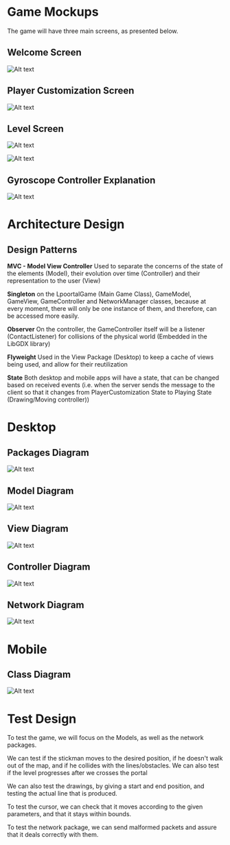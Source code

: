 # Game Mockups

The game will have three main screens, as presented below.

## Welcome Screen

![Alt text](Mockups/screen0.jpg?raw=true)

## Player Customization Screen
![Alt text](Mockups/screen1.jpg?raw=true)

## Level Screen
![Alt text](Mockups/screen2.jpg?raw=true)

![Alt text](Mockups/screen3.jpg?raw=true)

## Gyroscope Controller Explanation
![Alt text](Mockups/screen4.jpg?raw=true)

# Architecture Design

## Design Patterns

**MVC - Model View Controller** Used to separate the concerns of the state of the elements (Model), their evolution over time (Controller) and their representation to the user (View)

**Singleton** on the LpoortalGame (Main Game Class), GameModel, GameView, GameController and NetworkManager classes, because at every moment, there will only be one instance of them, and therefore, can be accessed more easily.

**Observer** On the controller, the GameController itself will be a listener (ContactListener) for collisions of the physical world (Embedded in the LibGDX library)

**Flyweight** Used in the View Package (Desktop) to keep a cache of views being used, and allow for their reutilization

**State** Both desktop and mobile apps will have a state, that can be changed based on received events (i.e. when the server sends the message to the client so that it changes from PlayerCustomization State to Playing State (Drawing/Moving controller))



Desktop
======

## Packages Diagram
![Alt text](UMLDiagrams/Lpoortal_Server_PackageDiagram.png?raw=true)

## Model Diagram
![Alt text](UMLDiagrams/Lpoortal_Server_ModelDiagram.png?raw=true)

## View Diagram
![Alt text](UMLDiagrams/Lpoortal_Server_ViewDiagram.png?raw=true)

## Controller Diagram
![Alt text](UMLDiagrams/Lpoortal_Server_ControllerDiagram.png?raw=true)

## Network Diagram
![Alt text](UMLDiagrams/Lpoortal_Server_NetworkDiagram.png?raw=true)

Mobile
======

## Class Diagram
![Alt text](UMLDiagrams/Lpoortal_Client_Diagram.png?raw=true)


# Test Design

To test the game, we will focus on the Models, as well as the network packages.

We can test if the stickman moves to the desired position, if he doesn't walk out of the map, and if he collides with the lines/obstacles. We can also test if the level progresses after we crosses the portal

We can also test the drawings, by giving a start and end position, and testing the actual line that is produced.

To test the cursor, we can check that it moves according to the given parameters, and that it stays within bounds.

To test the network package, we can send malformed packets and assure that it deals correctly with them.

